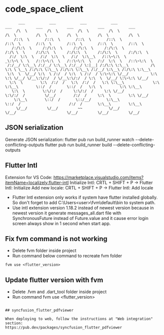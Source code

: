 # code_space_client
```
      ___           ___           ___           ___                    ___           ___           ___           ___           ___     
     /\  \         /\  \         /\  \         /\  \                  /\  \         /\  \         /\  \         /\  \         /\  \    
    /::\  \       /::\  \       /::\  \       /::\  \                /::\  \       /::\  \       /::\  \       /::\  \       /::\  \   
   /:/\:\  \     /:/\:\  \     /:/\:\  \     /:/\:\  \              /:/\ \  \     /:/\:\  \     /:/\:\  \     /:/\:\  \     /:/\:\  \  
  /:/  \:\  \   /:/  \:\  \   /:/  \:\__\   /::\~\:\  \            _\:\~\ \  \   /::\~\:\  \   /::\~\:\  \   /:/  \:\  \   /::\~\:\  \ 
 /:/__/ \:\__\ /:/__/ \:\__\ /:/__/ \:|__| /:/\:\ \:\__\          /\ \:\ \ \__\ /:/\:\ \:\__\ /:/\:\ \:\__\ /:/__/ \:\__\ /:/\:\ \:\__\
 \:\  \  \/__/ \:\  \ /:/  / \:\  \ /:/  / \:\~\:\ \/__/          \:\ \:\ \/__/ \/__\:\/:/  / \/__\:\/:/  / \:\  \  \/__/ \:\~\:\ \/__/
  \:\  \        \:\  /:/  /   \:\  /:/  /   \:\ \:\__\             \:\ \:\__\        \::/  /       \::/  /   \:\  \        \:\ \:\__\  
   \:\  \        \:\/:/  /     \:\/:/  /     \:\ \/__/              \:\/:/  /         \/__/        /:/  /     \:\  \        \:\ \/__/  
    \:\__\        \::/  /       \::/__/       \:\__\                 \::/  /                      /:/  /       \:\__\        \:\__\    
     \/__/         \/__/         ~~            \/__/                  \/__/                       \/__/         \/__/         \/__/    
```
## JSON serialization

Generate JSON serialization:
flutter pub run build_runner watch --delete-conflicting-outputs
flutter pub run build_runner build --delete-conflicting-outputs

## Flutter Intl

Extension for VS Code: https://marketplace.visualstudio.com/items?itemName=localizely.flutter-intl
Initialize Intl: CRTL + SHIFT + P -> Flutter Intl: Initialize
Add new locale: CRTL + SHIFT + P -> Flutter Intl: Add locale

- Flutter Intl extension only works if system have flutter installed globally. So don't forget to add C:\Users\<user>\fvm\default\bin to system path.
- Use intl extension version 1.18.2 instead of newest version because in newest version it generate messages_all.dart file with SynchronousFuture instead of Future.value and it cause error login screen always show in 1 second when start app.

## Fix fvm command is not working

- Delete fvm folder inside project
- Run command below command to recreate fvm folder

```
fvm use <flutter_version>
```

## Update flutter version with fvm

- Delete .fvm and .dart_tool folder inside project
- Run command fvm use <flutter_version>

```

## syncfusion_flutter_pdfviewer

When deploying to web, follow the instructions at "Web integration" section:
https://pub.dev/packages/syncfusion_flutter_pdfviewer
```
